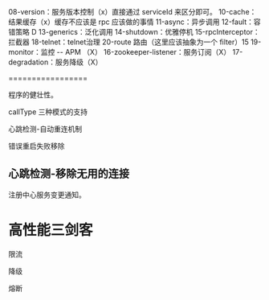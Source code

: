 08-version：服务版本控制（x）直接通过 serviceId 来区分即可。
10-cache：结果缓存（x）缓存不应该是 rpc 应该做的事情
11-async：异步调用
12-fault：容错策略 D
13-generics：泛化调用
14-shutdown：优雅停机
15-rpcInterceptor：拦截器
18-telnet：telnet治理
20-route 路由（这里应该抽象为一个 filter）15
19-monitor：监控 -- APM （X）
16-zookeeper-listener：服务订阅（X）
17-degradation：服务降级（X）

=================

  程序的健壮性。

  callType 三种模式的支持
  
  心跳检测-自动重连机制

  错误重启失败移除
  
## 心跳检测-移除无用的连接
  
  注册中心服务变更通知。
  
# 高性能三剑客

限流

降级

熔断
  
  
  
  
  
  
